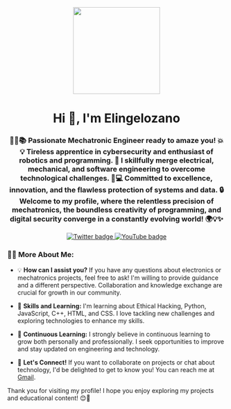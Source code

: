 <div align="center">
  <img src="https://giphy.com/gifs/13HgwGsXF0aiGY" width="200"/>
  <h1>Hi 👋, I'm Elingelozano</h1>
  <h3>🔧🤖📚 Passionate Mechatronic Engineer ready to amaze you! 💥💡 Tireless apprentice in cybersecurity and enthusiast of robotics and programming. 🚀 I skillfully merge electrical, mechanical, and software engineering to overcome technological challenges. 💪💻 Committed to excellence, innovation, and the flawless protection of systems and data. 🔒 Welcome to my profile, where the relentless precision of mechatronics, the boundless creativity of programming, and digital security converge in a constantly evolving world! 🌍💡✨
  </h3>
</div>

<div align="center">
  <a href="https://twitter.com/FREDERICKLOZA14" target="_blank">
    <img src="https://img.shields.io/twitter/url?url=https%3A%2F%2Ftwitter.com%2FFREDERICKLOZA14&style=piso&logo=twitter&logoColor=azul&label=TWITTER&color=abcdef"
    alt="Twitter badge" />
  </a>
  <a href="https://www.youtube.com/channel/UCUiCC8V7dfOqVDS-1pG_5tg" target="_blank">
    <img src="https://img.shields.io/youtube/channel/subscribers/UCUiCC8V7dfOqVDS-1pG_5tg?label=YouTube"
    alt="YouTube badge" />
  </a>
</div>

### 👨‍💻 More About Me:

- 💡 **How can I assist you?**
  If you have any questions about electronics or mechatronics projects, feel free to ask! I'm willing to provide guidance and a different perspective. Collaboration and knowledge exchange are crucial for growth in our community.

- 🔧 **Skills and Learning:**
  I'm learning about Ethical Hacking, Python, JavaScript, C++, HTML, and CSS. I love tackling new challenges and exploring technologies to enhance my skills.

- 🌱 **Continuous Learning:**
  I strongly believe in continuous learning to grow both personally and professionally. I seek opportunities to improve and stay updated on engineering and technology.

- 📢 **Let's Connect!**
  If you want to collaborate on projects or chat about technology, I'd be delighted to get to know you! You can reach me at [Gmail](mailto:ingfredericklozano@gmail.com).

Thank you for visiting my profile! I hope you enjoy exploring my projects and educational content! 😊🚀

